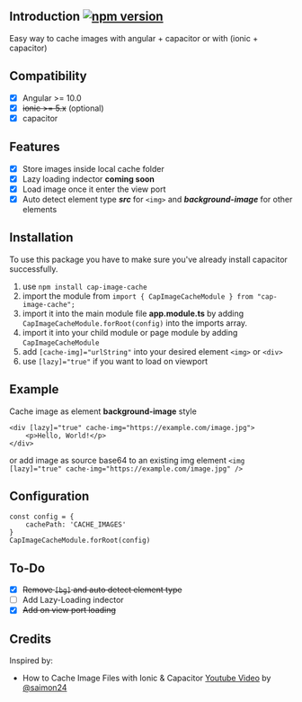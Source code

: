## Introduction [![npm version](https://badge.fury.io/js/cap-image-cache.svg)](https://www.npmjs.com/package/cap-image-cache)
Easy way to cache images with angular + capacitor or with (ionic + capacitor)
## Compatibility
-  [x] Angular >= 10.0
-  [x] ~~ionic >= 5.x~~ (optional)
-  [x] capacitor
## Features
-  [x] Store images inside local cache folder
-  [x] Lazy loading indector **coming soon**
-  [x] Load image once it enter the view port
-  [x] Auto detect element type ***src*** for `<img>` and ***background-image*** for other elements
## Installation
To use this package you have to make sure you've already install capacitor successfully.
1. use `npm install cap-image-cache`
2. import the module from `import { CapImageCacheModule } from "cap-image-cache";`
3. import it into the main module file **app.module.ts** by adding `CapImageCacheModule.forRoot(config)` into the imports array.
4. import it into your child module or page module by adding `CapImageCacheModule`
5. add `[cache-img]="urlString"` into your desired element `<img>` or `<div>`
6. use `[lazy]="true"` if you want to load on viewport
## Example
Cache image as element **background-image** style
```
<div [lazy]="true" cache-img="https://example.com/image.jpg">
	<p>Hello, World!</p>
</div>
```
or add image as source base64 to an existing img element
`<img [lazy]="true" cache-img="https://example.com/image.jpg" />`
## Configuration
```
const config = {
	cachePath: 'CACHE_IMAGES'
}
CapImageCacheModule.forRoot(config)
```
## To-Do
-  [x] ~~Remove `[bg]` and auto detect element type~~
- [ ] Add Lazy-Loading indector
-  [x] ~~Add on view port loading~~
## Credits
Inspired by:
- How to Cache Image Files with Ionic & Capacitor [Youtube Video](https://www.youtube.com/watch?v=l7hsRrjLGUY&t=899s) by [@saimon24](https://github.com/saimon24)